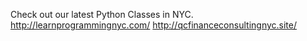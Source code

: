 Check out our latest Python Classes in NYC.
http://learnprogrammingnyc.com/
http://qcfinanceconsultingnyc.site/
